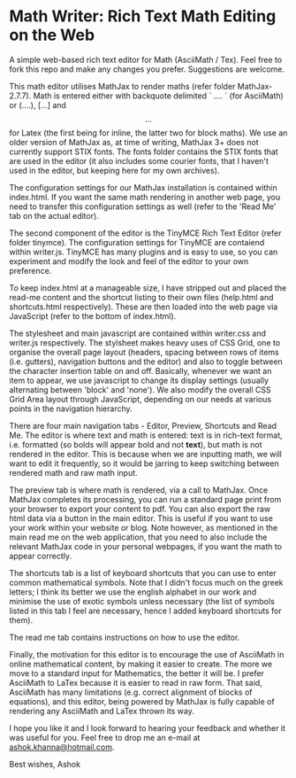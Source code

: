 # Math Writer: Rich Text Math Editing on the Web
A simple web-based rich text editor for Math (AsciiMath / Tex). Feel free to fork this repo and make any changes you prefer. Suggestions are welcome.

This math editor utilises MathJax to render maths (refer folder MathJax-2.7.7). Math is entered either with backquote delimited \` .... \` (for AsciiMath) or \(....\), \[...\] and $$...$$ for Latex (the first being for inline, the latter two for block maths). We use an older version of MathJax as, at time of writing, MathJax 3+ does not currently support STIX fonts. The fonts folder contains the STIX fonts that are used in the editor (it also includes some courier fonts, that I haven't used in the editor, but keeping here for my own archives).

The configuration settings for our MathJax installation is contained within index.html. If you want the same math rendering in another web page, you need to transfer this configuration settings as well (refer to the 'Read Me' tab on the actual editor).

The second component of the editor is the TinyMCE Rich Text Editor (refer folder tinymce). The configuration settings for TinyMCE are contaiend within writer.js. TinyMCE has many plugins and is easy to use, so you can experiment and modify the look and feel of the editor to your own preference.

To keep index.html at a manageable size, I have stripped out and placed the read-me content and the shortcut listing to their own files (help.html and shortcuts.html respectively). These are then loaded into the web page via JavaScript (refer to the bottom of index.html).

The stylesheet and main javascript are contained within writer.css and writer.js respectively. The stylsheet makes heavy uses of CSS Grid, one to organise the overall page layout (headers, spacing between rows of items (i.e. gutters), navigation buttons and the editor) and also to toggle between the character insertion table on and off. Basically, whenever we want an item to appear, we use javascript to change its display settings (usually alternating between 'block' and 'none'). We also modify the overall CSS Grid Area layout through JavaScript, depending on our needs at various points in the navigation hierarchy.

There are four main navigation tabs - Editor, Preview, Shortcuts and Read Me. The editor is where text and math is entered: text is in rich-text format, i.e. formatted (so bolds will appear bold and not <b>text</b>), but math is not rendered in the editor. This is because when we are inputting math, we will want to edit it frequently, so it would be jarring to keep switching between rendered math and raw math input.

The preview tab is where math is rendered, via a call to MathJax. Once MathJax completes its processing, you can run a standard page print from your browser to export your content to pdf. You can also export the raw html data via a button in the main editor. This is useful if you want to use your work within your website or blog. Note however, as mentioned in the main read me on the web application, that you need to also include the relevant MathJax code in your personal webpages, if you want the math to appear correctly.

The shortcuts tab is a list of keyboard shortcuts that you can use to enter common mathematical symbols. Note that I didn't focus much on the greek letters; I think its better we use the english alphabet in our work and minimise the use of exotic symbols unless necessary (the list of symbols listed in this tab I feel are necessary, hence I added keyboard shortcuts for them).

The read me tab contains instructions on how to use the editor.

Finally, the motivation for this editor is to encourage the use of AsciiMath in online mathematical content, by making it easier to create. The more we move to a standard input for Mathematics, the better it will be. I prefer AsciiMath to LaTex because it is easier to read in raw form. That said, AsciiMath has many limitations (e.g. correct alignment of blocks of equations), and this editor, being powered by MathJax is fully capable of rendering any AsciiMath and LaTex thrown its way.

I hope you like it and I look forward to hearing your feedback and whether it was useful for you. Feel free to drop me an e-mail at ashok.khanna@hotmail.com.

Best wishes,
Ashok
